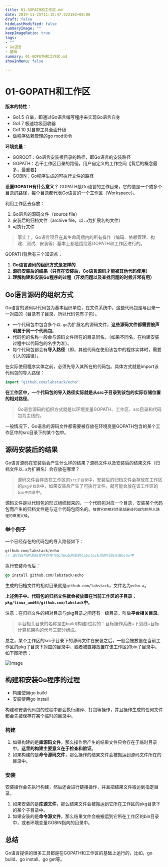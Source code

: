 ```yaml
---
title: 01-GOPATH和工作区.md
date: 2019-11-25T11:15:47.522182+08:00
draft: false
hideLastModified: false
summaryImage: ""
keepImageRatio: true
tags:
- ""
- Go语言
- 基础
summary: 01-GOPATH和工作区.md
showInMenu: false

---
```


# 01-GOPATH和工作区

**版本的特性**：

- Go1.5 自举，即通过Go语言编写程序来实现Go语言自身
- Go1.7 极速垃圾回收器
- Go1.10 对自带工具全面升级
- 做程序依赖管理的go mod命令

**环境变量**：

- GOROOT：Go语言安装根目录的路径，即Go语言的安装路径
- GOPATH：若干工作区目录的路径，用户自定义的工作空间【背后的概念最多，最重要】
- GOBIN：Go程序生成的可执行文件的路径

**设置GOPATH有什么意义？**
GOPATH是Go语言的工作目录，它的值是一个或多个目录的路径，每个目录都代表Go语言的一个工作区（Workspace）。

利用工作区去存放：

1. Go语言的源码文件（source file）
2. 安装后的归档文件（archive file，以`.a`为扩展名的文件）
3. 可执行文件

> 事实上，Go语言项目在其生命周期内的所有操作（编码、依赖管理、构建、测试、安装等）基本上都是围绕着GOPATH和工作区进行的。

GOPATH背后有三个知识点：

1. **Go语言源码的组织方式是怎样的**
2. **源码安装后的结果（只有在安装后，Go语言源码才能被其他代码使用）**
3. **理解构建和安装Go程序的过程（开发问题以及查找问题的时候非常有用）**

## Go语言源码的组织方式

Go语言的源码以代码包为基本组织单位，在文件系统中，这些代码包是与目录一一对应的（目录有子目录，所以代码包有子包）。

- 一个代码包中包含多个以`.go`为扩展名的源码文件，**这些源码文件都需要被声明属于同一个代码包**。
- 代码包的名称一般会与源码文件所在的目录同名。（如果不同名，在构建安装过程中以代码包的名字为准）。
- 每个代码包都会有**导入路径**（即，其他代码在使用该包中的程序实体时，需要引入的路径）。

在实际使用程序实体之前，必须先导入其所在的代码包。具体方式就是import该代码包的导入路径：

```go
import "github.com/labstack/echo"
```

**在工作区中，一个代码包的导入路径实际就是从src子目录到该包的实际存储位置的相对路径**。

> Go语言源码的组织方式就是以环境变量GOPATH、工作区、src目录和代码包为主线的。

一般情况下，Go语言的源码文件都需要被存放在环境变量GOPATH包含的某个工作区中的src目录下的某个包中。

## 源码安装后的结果

Go语言源码在安装后会产生什么样的结果？源码文件以及安装后的结果文件（归档文件以`.a`为扩展名）会存放在哪里？

> 源码文件会存放在工作区的`src子目录`中，安装后的归档文件会存放在工作区的`pkg子目录`中，如果安装后产生了可执行文件，就可能会放在该工作区的`bin子目录`中。

源码文件是以代码包的形式组织起来的，一个代码包对应一个目录，安装某个代码包而产生的归档文件是与这个代码包同名的。`放置它的相对目录就是该代码包的导入路径的直接父级`。

### 举个例子

一个已经存在的代码包的导入路径如下：

```go
github.com/labstack/echo
// 该代码包的源码文件存在与GitHub网站的labstack组的代码仓库echo中
```

执行安装命令后：

```go
go install github.com/labstack/echo
```

生成的归档文件的相对目录就是`github.com/labstack`，文件名为`echo.a`。

**上述例子中。代码包的归档文件就会被放置在当前工作区的子目录：`pkg/linux_amd64/github.com/labstack`中**。

注意：在归档文件的相对目录与pkg目录之间还有一级目录，叫做**平台相关目录**。

>平台相关目录的名称是由build(构建)过程的：目标操作系统+下划线+目标计算机架构的代号三部分组成。

总之，某个工作区的src子目录下的源码文件在安装之后，一般会被放置在当前工作区的pkg子目录下对应的目录中，或者被直接放置在该工作区的bin子目录中。如下图所示：

![image](https://static001.geekbang.org/resource/image/2f/3c/2fdfb5620e072d864907870e61ae5f3c.png)

## 构建和安装Go程序的过程

- 构建使用go build
- 安装使用go install

构建和安装代码包的过程中都会执行编译、打包等操作，并且操作生成的任何文件都会先被保存在某个临时的目录中。

### 构建

1. 如果构建的是**库源码文件**，那么操作后产生的结果文件只会存在于临时目录中。**这里的构建主要意义在于检查和验证**。
2. 如果构建的是**命令源码文件**，那么操作的结果文件会被搬运到源码文件所在的目录中。

### 安装

安装操作会先执行构建，然后还会进行链接操作，并且把结果文件搬运到指定目录。

1. 如果安装的是**库源文件**，那么结果文件会被搬运到它所在工作区的pkg目录下的某个子目录中。
2. 如果安装的是**命令源文件**，那么结果文件会被搬运到它所在工作区的bin目录中，或者环境变量GOBIN指向的目录中。

## 总结

Go语言提供的很多工具都是在GOPATH和工作区的基础上运行的，比如，go build、go install、go get等。
